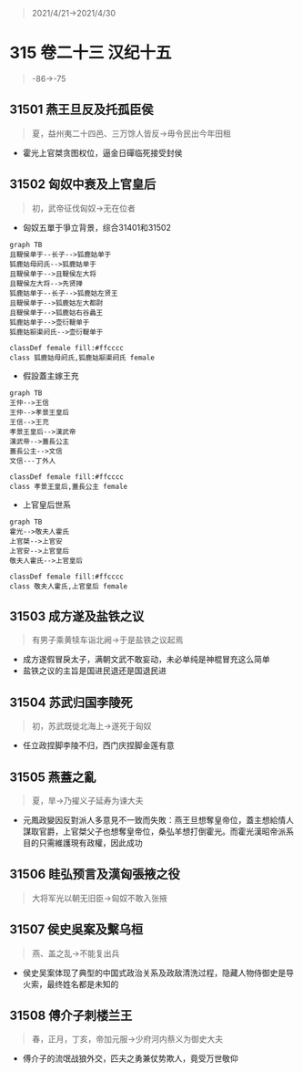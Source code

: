 > 2021/4/21->2021/4/30

# 315 卷二十三 汉纪十五

> -86->-75

## 31501 燕王旦反及托孤臣侯
> 夏，益州夷二十四邑、三万馀人皆反->毋令民出今年田租
- 霍光上官桀贪图权位，逼金日磾临死接受封侯

## 31502 匈奴中衰及上官皇后
> 初，武帝征伐匈奴->无在位者

- 匈奴五單于爭立背景，综合31401和31502

```mermaid
graph TB
且鞮侯单于--长子-->狐鹿姑单于
狐鹿姑母阏氏-->狐鹿姑单于
且鞮侯单于-->且鞮侯左大将
且鞮侯左大将-->先贤掸
狐鹿姑单于--长子-->狐鹿姑左贤王
且鞮侯单于-->狐鹿姑左大都尉
且鞮侯单于-->狐鹿姑右谷蠡王
狐鹿姑单于-->壶衍鞮单于
狐鹿姑颛渠阏氏-->壶衍鞮单于

classDef female fill:#ffcccc
class 狐鹿姑母阏氏,狐鹿姑颛渠阏氏 female

```

- 假設蓋主嫁王充
```mermaid
graph TB
王仲-->王信
王仲-->孝景王皇后
王信-->王充
孝景王皇后-->漢武帝
漢武帝-->蓋長公主
蓋長公主-->文信
文信---丁外人

classDef female fill:#ffcccc
class 孝景王皇后,蓋長公主 female

```

- 上官皇后世系
```mermaid
graph TB
霍光-->敬夫人霍氏
上官桀-->上官安
上官安-->上官皇后
敬夫人霍氏-->上官皇后

classDef female fill:#ffcccc
class 敬夫人霍氏,上官皇后 female
```


## 31503 成方遂及盐铁之议
> 有男子乘黄犊车诣北阙->于是盐铁之议起焉
- 成方遂假冒戾太子，满朝文武不敢妄动，未必单纯是神棍冒充这么简单
- 盐铁之议的主旨是国进民退还是国退民进

## 31504 苏武归国李陵死
> 初，苏武既徙北海上->遂死于匈奴
- 任立政捏脚李陵不归，西门庆捏脚金莲有意

## 31505 燕蓋之亂
> 夏，旱->乃擢义子延寿为谏大夫
- 元鳳政變因反對派人多意見不一致而失敗：燕王旦想奪皇帝位，蓋主想給情人謀取官爵，上官桀父子也想奪皇帝位，桑弘羊想打倒霍光。而霍光漢昭帝派系目的只需維護現有政權，因此成功

## 31506 眭弘预言及漢匈張掖之役
> 大将军光以朝无旧臣->匈奴不敢入张掖

## 31507 侯史吳案及繫乌桓
> 燕、盖之乱->不能复出兵
- 侯史吴案体现了典型的中国式政治关系及政敌清洗过程，隐藏人物侍御史是导火索，最终姓名都是未知的

## 31508 傅介子刺楼兰王
> 春，正月，丁亥，帝加元服->少府河内蔡义为御史大夫
- 傅介子的流氓战狼外交，匹夫之勇兼仗势欺人，竟受万世敬仰
